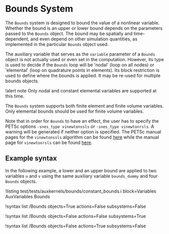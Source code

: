 # Bounds System

The `Bounds` system is designed to bound the value of a nonlinear variable. Whether the bound is an upper or lower
bound depends on the parameters passed to the `Bounds` object. The bound may be spatially and time-dependent,
and even depend on other simulation quantities, as implemented in the particular `Bounds` object used.

The auxiliary variable that serves as the `variable` parameter of a `Bounds` object
is not actually used or even set in the computation. However, its type is used to decide if the `Bounds` loop
will be 'nodal' (loop on all nodes) or 'elemental' (loop on quadrature points in elements). Its block restriction
is used to define where the bounds is applied. It may be re-used for multiple bounds objects.

!alert note
Only nodal and constant elemental variables are supported at this time.

The `Bounds` system supports both finite element and finite volume variables. Only elemental bounds
should be used for finite volume variables.

Note that in order for `Bounds` to have an effect, the user has to specify the
PETSc options `-snes_type vinewtonssls` or `-snes_type vinewtonrsls`. A warning will be generated if neither option is specified. The PETSc manual pages for the `vinewtonssls` algorithm
can be found
[here](https://www.mcs.anl.gov/petsc/petsc-current/docs/manualpages/SNES/SNESVINEWTONSSLS.html)
while the manual page for `vinewtonrsls` can be found
[here](https://www.mcs.anl.gov/petsc/petsc-current/docs/manualpages/SNES/SNESVINEWTONRSLS.html#SNESVINEWTONRSLS).

## Example syntax

In the following example, a lower and an upper bound are applied to two variables `u` and `v`
using the same auxiliary variable `bounds_dummy` and four `Bounds` objects.

!listing test/tests/auxkernels/bounds/constant_bounds.i block=Variables AuxVariables Bounds

!syntax list /Bounds objects=True actions=False subsystems=False

!syntax list /Bounds objects=False actions=False subsystems=True

!syntax list /Bounds objects=False actions=True subsystems=False
